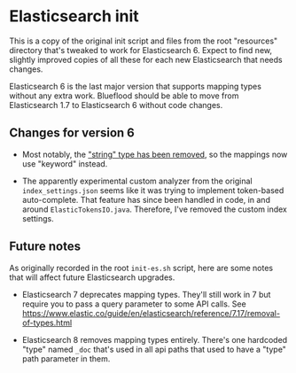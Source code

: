 # Elasticsearch init

This is a copy of the original init script and files from the root "resources" directory that's tweaked to work for
Elasticsearch 6. Expect to find new, slightly improved copies of all these for each new Elasticsearch that needs
changes.

Elasticsearch 6 is the last major version that supports mapping types without any extra work. Blueflood should be able
to move from Elasticsearch 1.7 to Elasticsearch 6 without code changes.

## Changes for version 6

- Most notably, the ["string" type has been removed](https://www.elastic.co/blog/strings-are-dead-long-live-strings), so
  the mappings now use "keyword" instead.

- The apparently experimental custom analyzer from the original `index_settings.json` seems like it was trying to implement
  token-based auto-complete. That feature has since been handled in code, in and around `ElasticTokensIO.java`. Therefore,
  I've removed the custom index settings.

## Future notes

As originally recorded in the root `init-es.sh` script, here are some notes that will affect future Elasticsearch
upgrades.

- Elasticsearch 7 deprecates mapping types. They'll still work in 7 but require you to pass a query parameter to some
  API calls. See https://www.elastic.co/guide/en/elasticsearch/reference/7.17/removal-of-types.html

- Elasticsearch 8 removes mapping types entirely. There's one hardcoded "type" named `_doc` that's used in all api paths
  that used to have a "type" path parameter in them.
